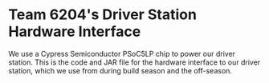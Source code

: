 # Team 6204's Driver Station Hardware Interface
We use a Cypress Semiconductor PSoC5LP chip to power our driver station. This is the code and JAR file for the hardware interface to our driver station, which we use from during build season and the off-season.
